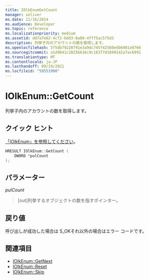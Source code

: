 ```yaml
---
title: IOlkEnumGetCount
manager: soliver
ms.date: 11/16/2014
ms.audience: Developer
ms.topic: reference
ms.localizationpriority: medium
ms.assetid: dd7a7e62-4cf2-bdd3-8a00-4fff5ac575d3
description: 列挙子内のアカウントの数を取得します。
ms.openlocfilehash: 5f5db79228791e3a9dc745f42560edb6901e8766
ms.sourcegitcommit: a1d9041c20256616c9c183f7d1049142a7ac6991
ms.translationtype: MT
ms.contentlocale: ja-JP
ms.lasthandoff: 09/24/2021
ms.locfileid: "59551990"
---
```

# <a name="iolkenumgetcount"></a>IOlkEnum::GetCount

列挙子内のアカウントの数を取得します。
  
## <a name="quick-info"></a>クイック ヒント

[「IOlkEnum」を参照してください](iolkenum.md)。
  
```cpp
HRESULT IOlkEnum::GetCount ( 
    DWORD *pulCount 
);

```

## <a name="parameters"></a>パラメーター

_pulCount_
  
> [out]列挙するオブジェクトの数を指すポインター。
    
## <a name="return-values"></a>戻り値

呼び出しが成功した場合は S_OKそれ以外の場合はエラー コードです。
  
## <a name="see-also"></a>関連項目

- [IOlkEnum::GetNext](iolkenum-getnext.md)  
- [IOlkEnum::Reset](iolkenum-reset.md) 
- [IOlkEnum::Skip](iolkenum-skip.md)

